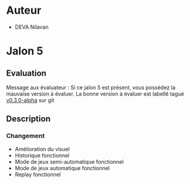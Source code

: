 # Auteur
- DEVA Nilavan

# Jalon 5

## Evaluation

Message aux évaluateur :
Si ce jalon 5 est présent, vous possédez la mauvaise version à évaluer.
La bonne version à évaluer est labellé tagué [v0.3.0-alpha](https://github.com/Alin236/CDAW/tree/v0.3.0-alpha) sur git

## Description

### Changement

- Amélioration du visuel
- Historique fonctionnel
- Mode de jeux semi-automatique fonctionnel
- Mode de jeux automatique fonctionnel
- Replay fonctionnel
